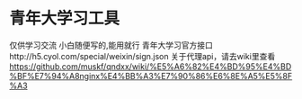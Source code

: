 # 青年大学习工具
仅供学习交流
小白随便写的,能用就行
青年大学习官方接口http://h5.cyol.com/special/weixin/sign.json
关于代理api，请去wiki里查看
https://github.com/muskf/qndxx/wiki/%E5%A6%82%E4%BD%95%E4%BD%BF%E7%94%A8nginx%E4%BB%A3%E7%90%86%E6%8E%A5%E5%8F%A3
